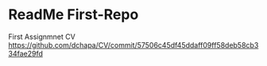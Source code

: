 # ReadMe First-Repo

First Assignmnet CV
https://github.com/dchapa/CV/commit/57506c45df45ddaff09ff58deb58cb334fae29fd
